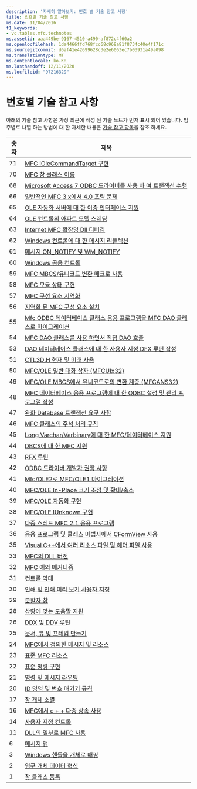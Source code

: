 ```yaml
---
description: '자세히 알아보기: 번호 별 기술 참고 사항'
title: 번호별 기술 참고 사항
ms.date: 11/04/2016
f1_keywords:
- vc.tables.mfc.technotes
ms.assetid: aaa449be-9167-4510-a490-af872c4f60a2
ms.openlocfilehash: 1da4466ffd768fcc68c968a81f8734c40e4f171c
ms.sourcegitcommit: d6af41e42699628c3e2e6063ec7b03931a49a098
ms.translationtype: MT
ms.contentlocale: ko-KR
ms.lasthandoff: 12/11/2020
ms.locfileid: "97216329"
---
```

# <a name="technical-notes-by-number"></a>번호별 기술 참고 사항

아래의 기술 참고 사항은 가장 최근에 작성 된 기술 노트가 먼저 표시 되어 있습니다. 범주별로 나열 하는 방법에 대 한 자세한 내용은 [기술 참고 항목](../mfc/technical-notes-by-category.md)을 참조 하세요.

|숫자|제목|
|------------|-----------|
|71|[MFC IOleCommandTarget 구현](../mfc/tn071-mfc-iolecommandtarget-implementation.md)|
|70|[MFC 창 클래스 이름](../mfc/tn070-mfc-window-class-names.md)|
|68|[Microsoft Access 7 ODBC 드라이버를 사용 하 여 트랜잭션 수행](../mfc/tn068-performing-transactions-with-the-microsoft-access-7-odbc-driver.md)|
|66|[일반적인 MFC 3.x에서 4.0 포팅 문제](../mfc/tn066-common-mfc-3-x-to-4-0-porting-issues.md)|
|65|[OLE 자동화 서버에 대 한 이중 인터페이스 지원](../mfc/tn065-dual-interface-support-for-ole-automation-servers.md)|
|64|[OLE 컨트롤의 아파트 모델 스레딩](../mfc/tn064-apartment-model-threading-in-activex-controls.md)|
|63|[Internet MFC 확장명 Dll 디버깅](../mfc/tn063-debugging-internet-extension-dlls.md)|
|62|[Windows 컨트롤에 대 한 메시지 리플렉션](../mfc/tn062-message-reflection-for-windows-controls.md)|
|61|[메시지 ON_NOTIFY 및 WM_NOTIFY](../mfc/tn061-on-notify-and-wm-notify-messages.md)|
|60|[Windows 공용 컨트롤](../mfc/tn060-the-new-windows-common-controls.md)|
|59|[MFC MBCS/유니코드 변환 매크로 사용](../mfc/tn059-using-mfc-mbcs-unicode-conversion-macros.md)|
|58|[MFC 모듈 상태 구현](../mfc/tn058-mfc-module-state-implementation.md)|
|57|[MFC 구성 요소 지역화](../mfc/tn057-localization-of-mfc-components.md)|
|56|[지역화 된 MFC 구성 요소 설치](../mfc/tn056-installation-of-localized-mfc-components.md)|
|55|[Mfc ODBC 데이터베이스 클래스 응용 프로그램을 MFC DAO 클래스로 마이그레이션](../mfc/tn055-migrating-mfc-odbc-database-class-applications-to-mfc-dao-classes.md)|
|54|[MFC DAO 클래스를 사용 하면서 직접 DAO 호출](../mfc/tn054-calling-dao-directly-while-using-mfc-dao-classes.md)|
|53|[DAO 데이터베이스 클래스에 대 한 사용자 지정 DFX 루틴 작성](../mfc/tn053-custom-dfx-routines-for-dao-database-classes.md)|
|51|[CTL3D.H 현재 및 미래 사용](../mfc/tn051-using-ctl3d-now-and-in-the-future.md)|
|50|[MFC/OLE 일반 대화 상자 (MFCUIx32)](../mfc/tn050-mfc-ole-common-dialogs-mfcuix32.md)|
|49|[MFC/OLE MBCS에서 유니코드로의 변환 계층 (MFCANS32)](../mfc/tn049-mfc-ole-mbcs-to-unicode-translation-layer-mfcans32.md)|
|48|[MFC 데이터베이스 응용 프로그램에 대 한 ODBC 설정 및 관리 프로그램 작성](../mfc/tn048-writing-odbc-setup-and-administration-programs.md)|
|47|[완화 Database 트랜잭션 요구 사항](../mfc/tn047-relaxing-database-transaction-requirements.md)|
|46|[MFC 클래스의 주석 처리 규칙](../mfc/tn046-commenting-conventions-for-the-mfc-classes.md)|
|45|[Long Varchar/Varbinary에 대 한 MFC/데이터베이스 지원](../mfc/tn045-mfc-database-support-for-long-varchar-varbinary.md)|
|44|[DBCS에 대 한 MFC 지원](../mfc/tn044-mfc-support-for-dbcs.md)|
|43|[RFX 루틴](../mfc/tn043-rfx-routines.md)|
|42|[ODBC 드라이버 개발자 권장 사항](../mfc/tn042-odbc-driver-developer-recommendations.md)|
|41|[Mfc/OLE2로 MFC/OLE1 마이그레이션](../mfc/tn041-mfc-ole1-migration-to-mfc-ole-2.md)|
|40|[MFC/OLE In-Place 크기 조정 및 확대/축소](../mfc/tn040-mfc-ole-in-place-resizing-and-zooming.md)|
|39|[MFC/OLE 자동화 구현](../mfc/tn039-mfc-ole-automation-implementation.md)|
|38|[MFC/OLE IUnknown 구현](../mfc/tn038-mfc-ole-iunknown-implementation.md)|
|37|[다중 스레드 MFC 2.1 응용 프로그램](../mfc/tn037-multithreaded-mfc-2-1-applications.md)|
|36|[응용 프로그램 및 클래스 마법사에서 CFormView 사용](../mfc/tn036-using-cformview-with-appwizard-and-classwizard.md)|
|35|[Visual C++에서 여러 리소스 파일 및 헤더 파일 사용](../mfc/tn035-using-multiple-resource-files-and-header-files-with-visual-cpp.md)|
|33|[MFC의 DLL 버전](../mfc/tn033-dll-version-of-mfc.md)|
|32|[MFC 예외 메커니즘](../mfc/tn032-mfc-exception-mechanism.md)|
|31|[컨트롤 막대](../mfc/tn031-control-bars.md)|
|30|[인쇄 및 인쇄 미리 보기 사용자 지정](../mfc/tn030-customizing-printing-and-print-preview.md)|
|29|[분할자 창](../mfc/tn029-splitter-windows.md)|
|28|[상황에 맞는 도움말 지원](../mfc/tn028-context-sensitive-help-support.md)|
|26|[DDX 및 DDV 루틴](../mfc/tn026-ddx-and-ddv-routines.md)|
|25|[문서, 뷰 및 프레임 만들기](../mfc/tn025-document-view-and-frame-creation.md)|
|24|[MFC에서 정의한 메시지 및 리소스](../mfc/tn024-mfc-defined-messages-and-resources.md)|
|23|[표준 MFC 리소스](../mfc/tn023-standard-mfc-resources.md)|
|22|[표준 명령 구현](../mfc/tn022-standard-commands-implementation.md)|
|21|[명령 및 메시지 라우팅](../mfc/tn021-command-and-message-routing.md)|
|20|[ID 명명 및 번호 매기기 규칙](../mfc/tn020-id-naming-and-numbering-conventions.md)|
|17|[창 개체 소멸](../mfc/tn017-destroying-window-objects.md)|
|16|[MFC에서 c + + 다중 상속 사용](../mfc/tn016-using-cpp-multiple-inheritance-with-mfc.md)|
|14|[사용자 지정 컨트롤](../mfc/tn014-custom-controls.md)|
|11|[DLL의 일부로 MFC 사용](../mfc/tn011-using-mfc-as-part-of-a-dll.md)|
|6|[메시지 맵](../mfc/tn006-message-maps.md)|
|3|[Windows 핸들을 개체로 매핑](../mfc/tn003-mapping-of-windows-handles-to-objects.md)|
|2|[영구 개체 데이터 형식](../mfc/tn002-persistent-object-data-format.md)|
|1|[창 클래스 등록](../mfc/tn001-window-class-registration.md)
